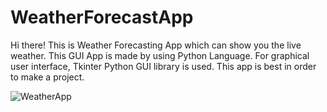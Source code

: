 # WeatherForecastApp
Hi there! This is Weather Forecasting App which can show you the live weather. This GUI App is made by using Python Language. For graphical user interface, Tkinter Python GUI library is used. This app is best in order to make a project.

![WeatherApp](https://user-images.githubusercontent.com/100717238/229783876-62d6e553-4f59-4435-8781-c098a98a1081.PNG)
